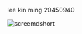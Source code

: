 lee kin ming	20450940

![screemdshort](https://user-images.githubusercontent.com/43176190/45528731-2c7c4b00-b814-11e8-9331-682e04c8c611.png)
